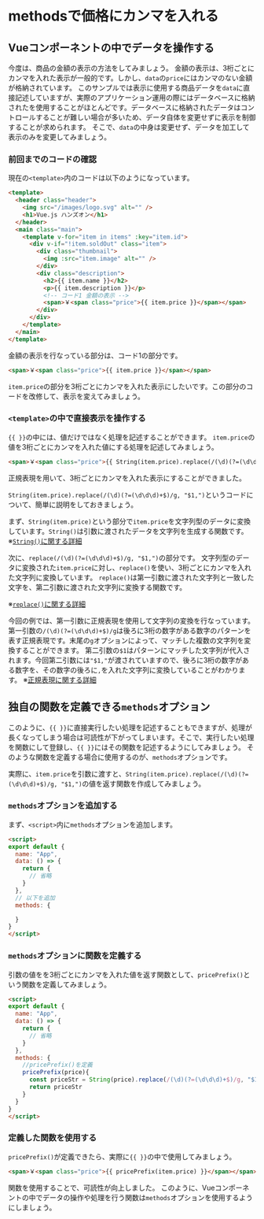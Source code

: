 # methodsで価格にカンマを入れる

## Vueコンポーネントの中でデータを操作する
今度は、商品の金額の表示の方法をしてみましょう。
金額の表示は、3桁ごとにカンマを入れた表示が一般的です。しかし、`data`の`price`にはカンマのない金額が格納されています。
このサンプルでは表示に使用する商品データを`data`に直接記述していますが、実際のアプリケーション運用の際にはデータベースに格納されたを使用することがほとんどです。データベースに格納されたデータはコントロールすることが難しい場合が多いため、データ自体を変更せずに表示を制御することが求められます。
そこで、`data`の中身は変更せず、データを加工して表示のみを変更してみましょう。

### 前回までのコードの確認
現在の`<template>`内のコードは以下のようになっています。

```html
<template>
  <header class="header">
    <img src="/images/logo.svg" alt="" />
    <h1>Vue.js ハンズオン</h1>
  </header>
  <main class="main">
    <template v-for="item in items" :key="item.id">
      <div v-if="!item.soldOut" class="item">
        <div class="thumbnail">
          <img :src="item.image" alt="" />
        </div>
        <div class="description">
          <h2>{{ item.name }}</h2>
          <p>{{ item.description }}</p>
          <!-- コード1 金額の表示 -->
          <span>￥<span class="price">{{ item.price }}</span></span>
        </div>
      </div>
    </template>
  </main>
</template>
```

金額の表示を行なっている部分は、コード1の部分です。

```html
<span>￥<span class="price">{{ item.price }}</span></span>
```

`item.price`の部分を3桁ごとにカンマを入れた表示にしたいです。この部分のコードを改修して、表示を変えてみましょう。

### `<template>`の中で直接表示を操作する

`{{ }}`の中には、値だけではなく処理を記述することができます。
`item.price`の値を3桁ごとにカンマを入れた値にする処理を記述してみましょう。


```html
<span>￥<span class="price">{{ String(item.price).replace(/(\d)(?=(\d\d\d)+$)/g, "$1,") }}</span></span>
```

正規表現を用いて、3桁ごとにカンマを入れた表示にすることができました。

`String(item.price).replace(/(\d)(?=(\d\d\d)+$)/g, "$1,")`というコードについて、簡単に説明をしておきましょう。

まず、`String(item.price)`という部分で`item.price`を文字列型のデータに変換しています。`String()`は引数に渡されたデータを文字列を生成する関数です。
※[`String()`に関する詳細](https://developer.mozilla.org/ja/docs/Web/JavaScript/Reference/Global_Objects/String/String)

次に、`replace(/(\d)(?=(\d\d\d)+$)/g, "$1,")`の部分です。
文字列型のデータに変換された`item.price`に対し、`replace()`を使い、3桁ごとにカンマを入れた文字列に変換しています。
`replace()`は第一引数に渡された文字列と一致した文字を、第二引数に渡された文字列に変換する関数です。

※[`replace()`に関する詳細](https://developer.mozilla.org/ja/docs/Web/JavaScript/Reference/Global_Objects/String/replace)

今回の例では、第一引数に正規表現を使用して文字列の変換を行なっています。
第一引数の`/(\d)(?=(\d\d\d)+$)/g`は後ろに3桁の数字がある数字のパターンを表す正規表現です。末尾の`g`オプションによって、マッチした複数の文字列を変換することができます。
第二引数の`$1`はパターンにマッチした文字列が代入されます。今回第二引数には`"$1,"`が渡されていますので、後ろに3桁の数字がある数字を、その数字の後ろに`,`を入れた文字列に変換していることがわかります。
※[正規表現に関する詳細](https://developer.mozilla.org/ja/docs/Web/JavaScript/Guide/Regular_Expressions)

## 独自の関数を定義できる`methods`オプション

このように、`{{ }}`に直接実行したい処理を記述することもできますが、処理が長くなってしまう場合は可読性が下がってしまいます。そこで、実行したい処理を関数にして登録し、`{{ }}`にはその関数を記述するようにしてみましょう。
そのような関数を定義する場合に使用するのが、`methods`オプションです。

実際に、`item.price`を引数に渡すと、`String(item.price).replace(/(\d)(?=(\d\d\d)+$)/g, "$1,")`の値を返す関数を作成してみましょう。

### `methods`オプションを追加する
まず、`<script>`内に`methods`オプションを追加します。

```html
<script>
export default {
  name: "App",
  data: () => {
    return {
      // 省略
    }
  },
  // 以下を追加
  methods: {

  }
}
</script>
```

### `methods`オプションに関数を定義する
引数の値をを3桁ごとにカンマを入れた値を返す関数として、`pricePrefix()`という関数を定義してみましょう。

```html
<script>
export default {
  name: "App",
  data: () => {
    return {
      // 省略
    }
  },
  methods: {
    //pricePrefix()を定義
    pricePrefix(price){
      const priceStr = String(price).replace(/(\d)(?=(\d\d\d)+$)/g, "$1,")
      return priceStr
    }
  }
}
</script>
```

### 定義した関数を使用する
`pricePrefix()`が定義できたら、実際に`{{ }}`の中で使用してみましょう。

```html
<span>￥<span class="price">{{ pricePrefix(item.price) }}</span></span>
```

関数を使用することで、可読性が向上しました。
このように、Vueコンポーネントの中でデータの操作や処理を行う関数は`methods`オプションを使用するようにしましょう。
